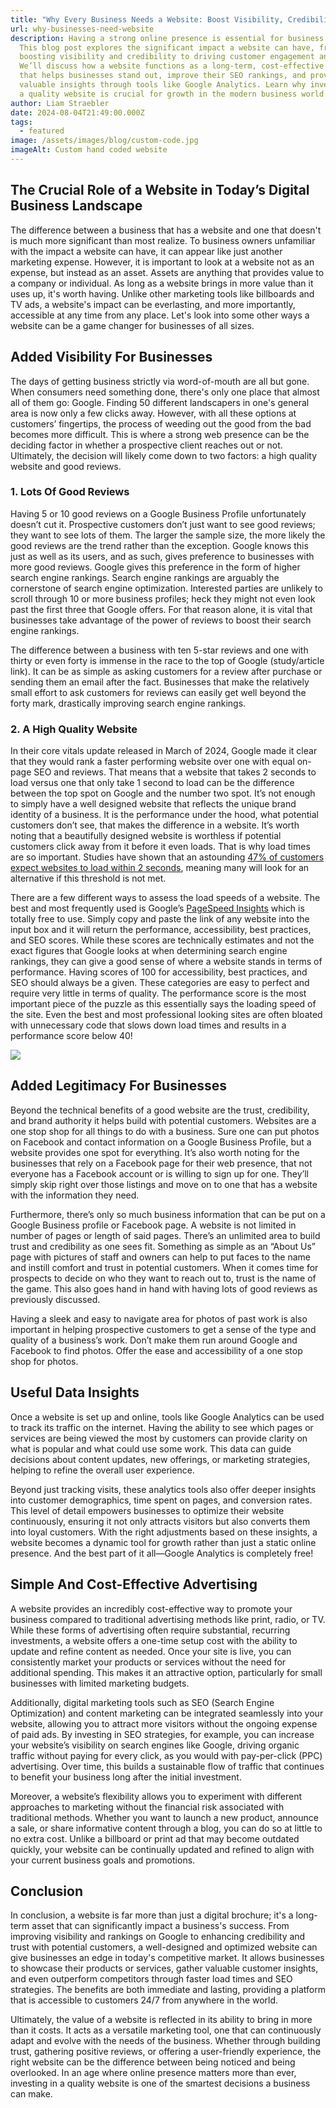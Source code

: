 ```yaml
---
title: "Why Every Business Needs a Website: Boost Visibility, Credibility, and SEO"
url: why-businesses-need-website
description: Having a strong online presence is essential for business success.
  This blog post explores the significant impact a website can have, from
  boosting visibility and credibility to driving customer engagement and sales.
  We’ll discuss how a website functions as a long-term, cost-effective asset
  that helps businesses stand out, improve their SEO rankings, and provide
  valuable insights through tools like Google Analytics. Learn why investing in
  a quality website is crucial for growth in the modern business world.
author: Liam Straebler
date: 2024-08-04T21:49:00.000Z
tags:
  - featured
image: /assets/images/blog/custom-code.jpg
imageAlt: Custom hand coded website
---
```

## The Crucial Role of a Website in Today’s Digital Business Landscape

The difference between a business that has a website and one that doesn't is much more significant than most realize. To business owners unfamiliar with the impact a website can have, it can appear like just another marketing expense. However, it is important to look at a website not as an expense, but instead as an asset. Assets are anything that provides value to a company or individual. As long as a website brings in more value than it uses up, it's worth having. Unlike other marketing tools like billboards and TV ads, a website's impact can be everlasting, and more importantly, accessible at any time from any place. Let's look into some other ways a website can be a game changer for businesses of all sizes.

## Added Visibility For Businesses

The days of getting business strictly via word-of-mouth are all but gone. When consumers need something done, there's only one place that almost all of them go: Google. Finding 50 different landscapers in one's general area is now only a few clicks away. However, with all these options at customers’ fingertips, the process of weeding out the good from the bad becomes more difficult. This is where a strong web presence can be the deciding factor in whether a prospective client reaches out or not. Ultimately, the decision will likely come down to two factors: a high quality website and good reviews.

### 1.	Lots Of Good Reviews

Having 5 or 10 good reviews on a Google Business Profile unfortunately doesn’t cut it. Prospective customers don’t just want to see good reviews; they want to see lots of them. The larger the sample size, the more likely the good reviews are the trend rather than the exception. Google knows this just as well as its users, and as such, gives preference to businesses with more good reviews. Google gives this preference in the form of higher search engine rankings. Search engine rankings are arguably the cornerstone of search engine optimization. Interested parties are unlikely to scroll through 10 or more business profiles; heck they might not even look past the first three that Google offers. For that reason alone, it is vital that businesses take advantage of the power of reviews to boost their search engine rankings. 

The difference between a business with ten 5-star reviews and one with thirty or even forty is immense in the race to the top of Google (study/article link). It can be as simple as asking customers for a review after purchase or sending them an email after the fact. Businesses that make the relatively small effort to ask customers for reviews can easily get well beyond the forty mark, drastically improving search engine rankings.

### 2.	A High Quality Website

In their core vitals update released in March of 2024, Google made it clear that they would rank a faster performing website over one with equal on-page SEO and reviews. That means that a website that takes 2 seconds to load versus one that only take 1 second to load can be the difference between the top spot on Google and the number two spot. It’s not enough to simply have a well designed website that reflects the unique brand identity of a business. It is the performance under the hood, what potential customers don’t see, that makes the difference in a website. It’s worth noting that a beautifully designed website is worthless if potential customers click away from it before it even loads. That is why load times are so important. Studies have shown that an astounding [47% of customers expect websites to load within 2 seconds](https://wp-rocket.me/blog/website-load-time-speed-statistics/#:~:text=According%20to%20KissMetrics%2C%2047%25%20of,than%203%20seconds%20to%20load.), meaning many will look for an alternative if this threshold is not met. 

There are a few different ways to assess the load speeds of a website. The best and most frequently used is Google’s [PageSpeed Insights](https://pagespeed.web.dev/) which is totally free to use. Simply copy and paste the link of any website into the input box and it will return the performance, accessibility, best practices, and SEO scores. While these scores are technically estimates and not the exact figures that Google looks at when determining search engine rankings, they can give a good sense of where a website stands in terms of performance. Having scores of 100 for accessibility, best practices, and SEO should always be a given. These categories are easy to perfect and require very little in terms of quality. The performance score is the most important piece of the puzzle as this essentially says the loading speed of the site. Even the best and most professional looking sites are often bloated with unnecessary code that slows down load times and results in a performance score below 40!

![](/assets/images/blog/screenshot-2024-07-12-163854.png)

## Added Legitimacy For Businesses

Beyond the technical benefits of a good website are the trust, credibility, and brand authority it helps build with potential customers. Websites are a one stop shop for all things to do with a business. Sure one can put photos on Facebook and contact information on a Google Business Profile, but a website provides one spot for everything. It’s also worth noting for the businesses that rely on a Facebook page for their web presence, that not everyone has a Facebook account or is willing to sign up for one. They’ll simply skip right over those listings and move on to one that has a website with the information they need. 

Furthermore, there’s only so much business information that can be put on a Google Business profile or Facebook page. A website is not limited in number of pages or length of said pages. There’s an unlimited area to build trust and credibility as one sees fit. Something as simple as an “About Us” page with pictures of staff and owners can help to put faces to the name and instill comfort and trust in potential customers. When it comes time for prospects to decide on who they want to reach out to, trust is the name of the game. This also goes hand in hand with having lots of good reviews as previously discussed. 

Having a sleek and easy to navigate area for photos of past work is also important in helping prospective customers to get a sense of the type and quality of a business’s work. Don’t make them run around Google and Facebook to find photos. Offer the ease and accessibility of a one stop shop for photos.

## Useful Data Insights

Once a website is set up and online, tools like Google Analytics can be used to track its traffic on the internet. Having the ability to see which pages or services are being viewed the most by customers can provide clarity on what is popular and what could use some work. This data can guide decisions about content updates, new offerings, or marketing strategies, helping to refine the overall user experience.

Beyond just tracking visits, these analytics tools also offer deeper insights into customer demographics, time spent on pages, and conversion rates. This level of detail empowers businesses to optimize their website continuously, ensuring it not only attracts visitors but also converts them into loyal customers. With the right adjustments based on these insights, a website becomes a dynamic tool for growth rather than just a static online presence. And the best part of it all—Google Analytics is completely free!

## Simple And Cost-Effective Advertising

A website provides an incredibly cost-effective way to promote your business compared to traditional advertising methods like print, radio, or TV. While these forms of advertising often require substantial, recurring investments, a website offers a one-time setup cost with the ability to update and refine content as needed. Once your site is live, you can consistently market your products or services without the need for additional spending. This makes it an attractive option, particularly for small businesses with limited marketing budgets.

Additionally, digital marketing tools such as SEO (Search Engine Optimization) and content marketing can be integrated seamlessly into your website, allowing you to attract more visitors without the ongoing expense of paid ads. By investing in SEO strategies, for example, you can increase your website’s visibility on search engines like Google, driving organic traffic without paying for every click, as you would with pay-per-click (PPC) advertising. Over time, this builds a sustainable flow of traffic that continues to benefit your business long after the initial investment.

Moreover, a website’s flexibility allows you to experiment with different approaches to marketing without the financial risk associated with traditional methods. Whether you want to launch a new product, announce a sale, or share informative content through a blog, you can do so at little to no extra cost. Unlike a billboard or print ad that may become outdated quickly, your website can be continually updated and refined to align with your current business goals and promotions.

## Conclusion

In conclusion, a website is far more than just a digital brochure; it's a long-term asset that can significantly impact a business's success. From improving visibility and rankings on Google to enhancing credibility and trust with potential customers, a well-designed and optimized website can give businesses an edge in today's competitive market. It allows businesses to showcase their products or services, gather valuable customer insights, and even outperform competitors through faster load times and SEO strategies. The benefits are both immediate and lasting, providing a platform that is accessible to customers 24/7 from anywhere in the world.

Ultimately, the value of a website is reflected in its ability to bring in more than it costs. It acts as a versatile marketing tool, one that can continuously adapt and evolve with the needs of the business. Whether through building trust, gathering positive reviews, or offering a user-friendly experience, the right website can be the difference between being noticed and being overlooked. In an age where online presence matters more than ever, investing in a quality website is one of the smartest decisions a business can make.
